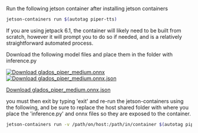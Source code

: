 Run the following jetson container after installing jetson containers
```bash
jetson-containers run $(autotag piper-tts)
```
If you are using jetpack 6.1, the container will likely need to be built from scratch, however it will prompt you to do so if needed, and is a relatively straightforward automated process.

Download the following model files and place them in the folder with inference.py

<a href="https://raw.githubusercontent.com/robit-man/EGG/refs/heads/main/voice/glados_piper_medium.onnx" download>
    <img src="https://img.shields.io/badge/Download-glados_piper_medium.onnx-green" alt="Download glados_piper_medium.onnx">
</a>

<a href="https://raw.githubusercontent.com/robit-man/EGG/refs/heads/main/voice/glados_piper_medium.onnx.json" download>
    <img src="https://img.shields.io/badge/Download-glados_piper_medium.onnx.json-blue" alt="Download glados_piper_medium.onnx.json">
</a>


[Download glados_piper_medium.onnx.json](https://gist.githubusercontent.com/yourusername/gistid/raw/glados_piper_medium.onnx.json)


you must then exit by typing 'exit' and re-run the jetson-containers using the following, and be sure to replace the host shared folder with where you place the 'inference.py' and onnx files so they are exposed to the container.
```bash
jetson-containers run -v /path/on/host:/path/in/container $(autotag piper-tts)
```
